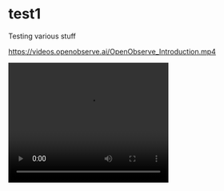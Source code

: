 # test1
Testing various stuff


https://videos.openobserve.ai/OpenObserve_Introduction.mp4

<video width="320" height="240" controls>
  <source src="https://videos.openobserve.ai/OpenObserve_Introduction.mp4" type="video/mp4">
  Your browser does not support the video tag.
</video>
